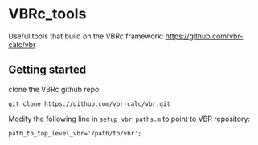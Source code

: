 # VBRc_tools
Useful tools that build on the VBRc framework: https://github.com/vbr-calc/vbr

## Getting started
clone the VBRc github repo 

`git clone https://github.com/vbr-calc/vbr.git`

Modify the following line in `setup_vbr_paths.m` to point to VBR repository: 

`path_to_top_level_vbr='/path/to/vbr';`

